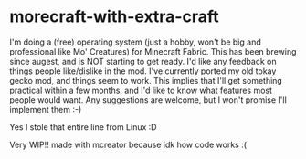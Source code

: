 # morecraft-with-extra-craft
   I'm doing a (free) operating system (just a hobby, won't be big and professional like Mo' Creatures) for Minecraft Fabric.  This has been brewing since augest, and is NOT starting to get ready.  I'd like any feedback on things people like/dislike in the mod.   I've currently ported my old tokay gecko mod, and things seem to work. This implies that I'll get something practical within a few months, and I'd like to know what features most people would want.  Any suggestions are welcome, but I won't promise I'll implement them :-)

Yes I stole that entire line from Linux :D

Very WIP!! made with mcreator because idk how code works :(
